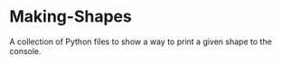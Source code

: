# Making-Shapes

A collection of Python files to show a way to print a given shape to the console. 

